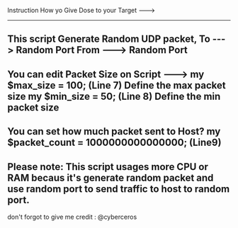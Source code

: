 Instruction How yo Give Dose to your Target --->

---------------------------------------------------------
This script Generate Random UDP packet, 
To ---> Random Port
From ---> Random Port
---------------------------------------------------------
You can edit Packet Size on Script --->
my $max_size = 100; (Line 7) Define the max packet size
my $min_size = 50;  (Line 8) Define the min packet size
---------------------------------------------------------
You can set how much packet sent to Host?
my $packet_count = 1000000000000000; (Line9)
---------------------------------------------------------

Please note:
This script usages more CPU or RAM becaus it's generate
random packet and use random port to send traffic to host
to random port.
-----------------------------------------------------------
don't forgot to give me credit : @cyberceros

